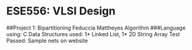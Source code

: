 # ESE556: VLSI Design

##Project 1: Bipartitioning Feduccia Mattheyes Algorithm
###Language using: C
Data Structures used: 1* Linked List, 1* 2D String Array
Test Passed: Sample nets on website
